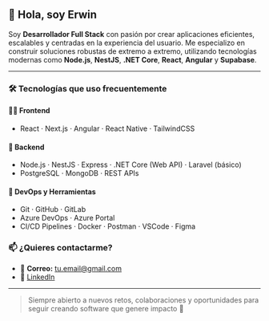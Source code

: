 ## 👋 Hola, soy Erwin

Soy **Desarrollador Full Stack** con pasión por crear aplicaciones eficientes, escalables y centradas en la experiencia del usuario. Me especializo en construir soluciones robustas de extremo a extremo, utilizando tecnologías modernas como **Node.js**, **NestJS**, **.NET Core**, **React**, **Angular** y **Supabase**.

---

### 🛠 Tecnologías que uso frecuentemente

#### 👨‍💻 Frontend
- React · Next.js · Angular · React Native · TailwindCSS

#### 🧠 Backend
- Node.js · NestJS · Express · .NET Core (Web API) · Laravel (básico)  
- PostgreSQL · MongoDB · REST APIs

#### 🧰 DevOps y Herramientas
- Git · GitHub · GitLab  
- Azure DevOps · Azure Portal  
- CI/CD Pipelines · Docker · Postman · VSCode · Figma

### 📫 ¿Quieres contactarme?
- 📧 **Correo:** tu.email@gmail.com  
- 💼 [LinkedIn](https://www.linkedin.com/in/erwin-mario-leon-ramos-711716203/)  

---

> Siempre abierto a nuevos retos, colaboraciones y oportunidades para seguir creando software que genere impacto 🚀
